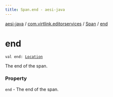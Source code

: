 ```yaml
---
title: Span.end - aesi-java
---
```


[aesi-java](../../index.html) / [com.virtlink.editorservices](../index.html) / [Span](index.html) / [end](.)

# end

`val end: `[`Location`](../-location/index.html)

The end of the span.

### Property

`end` - The end of the span.